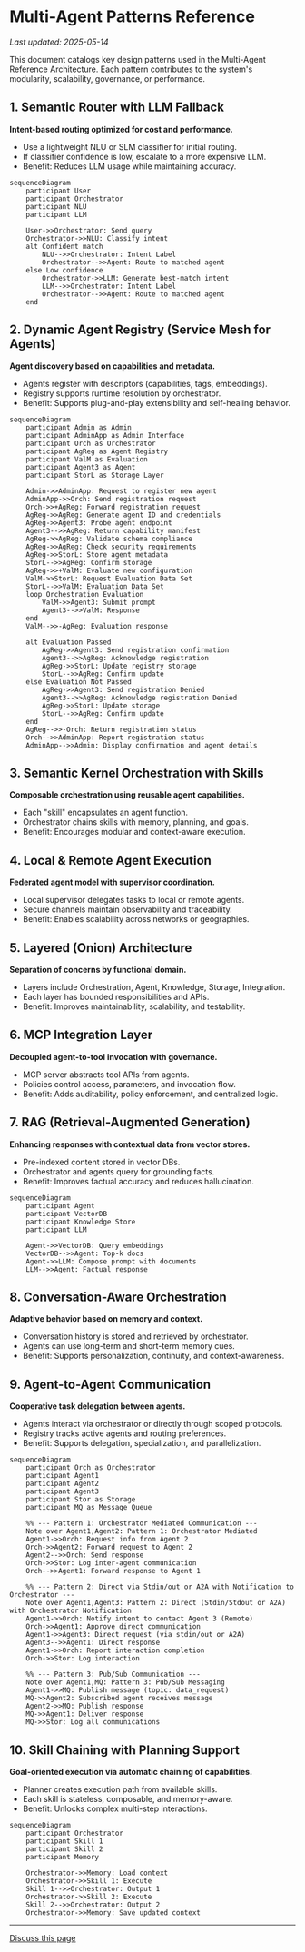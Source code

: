 # Multi-Agent Patterns Reference

_Last updated: 2025-05-14_

This document catalogs key design patterns used in the Multi-Agent Reference
Architecture. Each pattern contributes to the system's modularity, scalability,
governance, or performance.

## 1. Semantic Router with LLM Fallback

**Intent-based routing optimized for cost and performance.**

- Use a lightweight NLU or SLM classifier for initial routing.
- If classifier confidence is low, escalate to a more expensive LLM.
- Benefit: Reduces LLM usage while maintaining accuracy.

```mermaid
sequenceDiagram
    participant User
    participant Orchestrator
    participant NLU
    participant LLM

    User->>Orchestrator: Send query
    Orchestrator->>NLU: Classify intent
    alt Confident match
        NLU-->>Orchestrator: Intent Label
        Orchestrator-->>Agent: Route to matched agent
    else Low confidence
        Orchestrator->>LLM: Generate best-match intent
        LLM-->>Orchestrator: Intent Label
        Orchestrator-->>Agent: Route to matched agent
    end
```

## 2. Dynamic Agent Registry (Service Mesh for Agents)

**Agent discovery based on capabilities and metadata.**

- Agents register with descriptors (capabilities, tags, embeddings).
- Registry supports runtime resolution by orchestrator.
- Benefit: Supports plug-and-play extensibility and self-healing behavior.

```mermaid
sequenceDiagram
    participant Admin as Admin
    participant AdminApp as Admin Interface
    participant Orch as Orchestrator
    participant AgReg as Agent Registry
    participant ValM as Evaluation
    participant Agent3 as Agent
    participant StorL as Storage Layer

    Admin->>AdminApp: Request to register new agent
    AdminApp->>Orch: Send registration request
    Orch->>+AgReg: Forward registration request
    AgReg->>AgReg: Generate agent ID and credentials
    AgReg->>Agent3: Probe agent endpoint
    Agent3-->>AgReg: Return capability manifest
    AgReg->>AgReg: Validate schema compliance
    AgReg->>AgReg: Check security requirements
    AgReg->>StorL: Store agent metadata
    StorL-->>AgReg: Confirm storage
    AgReg->>+ValM: Evaluate new configuration
    ValM->>StorL: Request Evaluation Data Set
    StorL-->>ValM: Evaluation Data Set
    loop Orchestration Evaluation
        ValM->>Agent3: Submit prompt
        Agent3-->>ValM: Response
    end
    ValM-->>-AgReg: Evaluation response

    alt Evaluation Passed
        AgReg->>Agent3: Send registration confirmation
        Agent3-->>AgReg: Acknowledge registration
        AgReg->>StorL: Update registry storage
        StorL-->>AgReg: Confirm update
    else Evaluation Not Passed
        AgReg->>Agent3: Send registration Denied
        Agent3-->>AgReg: Acknowledge registration Denied
        AgReg->>StorL: Update storage
        StorL-->>AgReg: Confirm update
    end
    AgReg-->>-Orch: Return registration status
    Orch-->>AdminApp: Report registration status
    AdminApp-->>Admin: Display confirmation and agent details
```

## 3. Semantic Kernel Orchestration with Skills

**Composable orchestration using reusable agent capabilities.**

- Each "skill" encapsulates an agent function.
- Orchestrator chains skills with memory, planning, and goals.
- Benefit: Encourages modular and context-aware execution.

## 4. Local & Remote Agent Execution

**Federated agent model with supervisor coordination.**

- Local supervisor delegates tasks to local or remote agents.
- Secure channels maintain observability and traceability.
- Benefit: Enables scalability across networks or geographies.

## 5. Layered (Onion) Architecture

**Separation of concerns by functional domain.**

- Layers include Orchestration, Agent, Knowledge, Storage, Integration.
- Each layer has bounded responsibilities and APIs.
- Benefit: Improves maintainability, scalability, and testability.

## 6. MCP Integration Layer

**Decoupled agent-to-tool invocation with governance.**

- MCP server abstracts tool APIs from agents.
- Policies control access, parameters, and invocation flow.
- Benefit: Adds auditability, policy enforcement, and centralized logic.

## 7. RAG (Retrieval-Augmented Generation)

**Enhancing responses with contextual data from vector stores.**

- Pre-indexed content stored in vector DBs.
- Orchestrator and agents query for grounding facts.
- Benefit: Improves factual accuracy and reduces hallucination.

```mermaid
sequenceDiagram
    participant Agent
    participant VectorDB
    participant Knowledge Store
    participant LLM

    Agent->>VectorDB: Query embeddings
    VectorDB-->>Agent: Top-k docs
    Agent->>LLM: Compose prompt with documents
    LLM-->>Agent: Factual response
```

## 8. Conversation-Aware Orchestration

**Adaptive behavior based on memory and context.**

- Conversation history is stored and retrieved by orchestrator.
- Agents can use long-term and short-term memory cues.
- Benefit: Supports personalization, continuity, and context-awareness.

## 9. Agent-to-Agent Communication

**Cooperative task delegation between agents.**

- Agents interact via orchestrator or directly through scoped protocols.
- Registry tracks active agents and routing preferences.
- Benefit: Supports delegation, specialization, and parallelization.

```mermaid
sequenceDiagram
    participant Orch as Orchestrator
    participant Agent1
    participant Agent2
    participant Agent3
    participant Stor as Storage
    participant MQ as Message Queue

    %% --- Pattern 1: Orchestrator Mediated Communication ---
    Note over Agent1,Agent2: Pattern 1: Orchestrator Mediated
    Agent1->>Orch: Request info from Agent 2
    Orch->>Agent2: Forward request to Agent 2
    Agent2-->>Orch: Send response
    Orch->>Stor: Log inter-agent communication
    Orch-->>Agent1: Forward response to Agent 1

    %% --- Pattern 2: Direct via Stdin/out or A2A with Notification to Orchestrator ---
    Note over Agent1,Agent3: Pattern 2: Direct (Stdin/Stdout or A2A) with Orchestrator Notification
    Agent1->>Orch: Notify intent to contact Agent 3 (Remote)
    Orch->>Agent1: Approve direct communication
    Agent1->>Agent3: Direct request (via stdin/out or A2A)
    Agent3-->>Agent1: Direct response
    Agent1->>Orch: Report interaction completion
    Orch->>Stor: Log interaction

    %% --- Pattern 3: Pub/Sub Communication ---
    Note over Agent1,MQ: Pattern 3: Pub/Sub Messaging
    Agent1->>MQ: Publish message (topic: data_request)
    MQ->>Agent2: Subscribed agent receives message
    Agent2->>MQ: Publish response
    MQ->>Agent1: Deliver response
    MQ->>Stor: Log all communications
```

## 10. Skill Chaining with Planning Support

**Goal-oriented execution via automatic chaining of capabilities.**

- Planner creates execution path from available skills.
- Each skill is stateless, composable, and memory-aware.
- Benefit: Unlocks complex multi-step interactions.

```mermaid
sequenceDiagram
    participant Orchestrator
    participant Skill 1
    participant Skill 2
    participant Memory

    Orchestrator->>Memory: Load context
    Orchestrator->>Skill 1: Execute
    Skill 1-->>Orchestrator: Output 1
    Orchestrator->>Skill 2: Execute
    Skill 2-->>Orchestrator: Output 2
    Orchestrator->>Memory: Save updated context
```

---

<a class="github-button" href="https://github.com/microsoft/multi-agent-reference-architecture/discussions/new?category=q-a&body=Source: [Patterns](https://github.com/microsoft/multi-agent-reference-architecture/blob/main/docs/reference-architecture/Patterns.md)" data-icon="octicon-comment-discussion" target="_blank" data-size="large" aria-label="Discuss buttons/github-buttons on GitHub">Discuss this page</a>

<script async defer src="https://buttons.github.io/buttons.js"></script>
